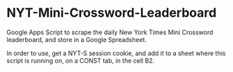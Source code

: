 # NYT-Mini-Crossword-Leaderboard

Google Apps Script to scrape the daily New York Times Mini Crossword leaderboard, and store in a Google Spreadsheet. 

In order to use, get a NYT-S session cookie, and add it to a sheet where this script is running on, on a CONST tab, in the cell B2. 
